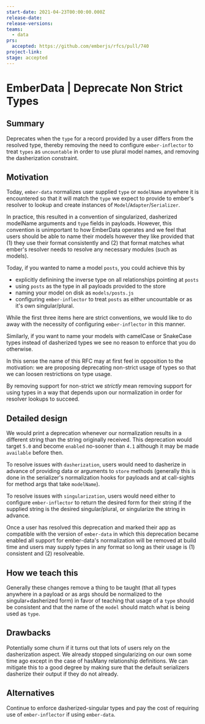 ```yaml
---
start-date: 2021-04-23T00:00:00.000Z
release-date:
release-versions: 
teams: 
  - data
prs:
  accepted: https://github.com/emberjs/rfcs/pull/740
project-link: 
stage: accepted
---
```


# EmberData | Deprecate Non Strict Types

## Summary

Deprecates when the `type` for a record provided by a user differs from the resolved 
type, thereby removing the need to configure `ember-inflector` to treat `types` as `uncountable`
in order to use plural model names, and removing the dasherization constraint.

## Motivation

Today, `ember-data` normalizes user supplied `type` or `modelName` anywhere it is encountered
so that it will match the `type` we expect to provide to ember's resolver to lookup and create
instances of `Model`/`Adapter`/`Serializer`.

In practice, this resulted in a convention of singularized, dasherized modelName arguments and
`type` fields in payloads. However, this convention is unimportant to how EmberData operates and
we feel that users should be able to name their models however they like provided that (1) they
use their format consistently and (2) that format matches what ember's resolver needs to resolve
any necessary modules (such as models).

Today, if you wanted to name a model `posts`, you could achieve this by

- explicitly definining the inverse type on all relationships pointing at `posts`
- using `posts` as the type in all payloads provided to the store
- naming your model on disk as `models/posts.js`
- configuring `ember-inflector` to treat `posts` as either uncountable or as it's own singular/plural.

While the first three items here are strict conventions, we would like to do away with the necessity of
configuring `ember-inflector` in this manner.

Similarly, if you want to name your models with camelCase or SnakeCase types instead of dasherized types
we see no reason to enforce that you do otherwise.

In this sense the name of this RFC may at first feel in opposition to the motivation: we are proposing
deprecating non-strict usage of types so that we can loosen restrictions on type usage.

By removing support for non-strict we *strictly* mean removing support for using types in a way that
depends upon our normalization in order for resolver lookups to succeed.

## Detailed design

We would print a deprecation whenever our normalization results in a different string than the string originally
received. This deprecation would target `5.0` and become `enabled` no-sooner than `4.1` although it may be made
`available` before then.

To resolve issues with `dasherization`, users would need to dasherize in advance of providing data or arguments
to `store` methods (generally this is done in the serializer's normalization hooks for payloads and at 
call-sights for method args that take `modelName`).

To resolve issues with `singularization`, users would need either to configure `ember-inflector` to return the
desired form for their string if the supplied string is the desired singular/plural, or singularize the string
in advance.

Once a user has resolved this deprecation and marked their app as compatible with the version of `ember-data`
in which this deprecation became enabled all support for ember-data's normalization will be removed at build
time and users may supply types in any format so long as their usage is (1) consistent and (2) resolveable.

## How we teach this

Generally these changes remove a thing to be taught (that all types anywhere in a payload or as args should
be normalized to the singular+dasherized form) in favor of teaching that usage of a `type` should be consistent
and that the name of the `model` should match what is being used as `type`.
  
## Drawbacks

Potentially some churn if it turns out that lots of users rely on the dasherization aspect. We already stopped
singularizing on our own some time ago except in the case of hasMany relationship definitions. We can mitigate
this to a good degree by making sure that the default serializers dasherize their output if they do not already.

## Alternatives

Continue to enforce dasherized-singular types and pay the cost of requiring use of `ember-inflector` if using
`ember-data`.
